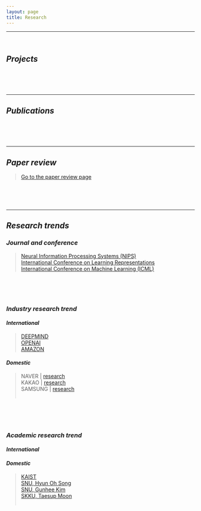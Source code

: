 ```yaml
---
layout: page
title: Research
---
```


<hr class='division4'>
<br>

## _Projects_

<br><br><br>

---

## _Publications_

<br><br><br>

---

## _Paper review_

> [Go to the paper review page](https://userdyk-github.github.io/research/PAPER-REVIEW.html)

<br><br><br>

---

## _Research trends_

### _Journal and conference_
> <a href='https://nips.cc' target="_blank">Neural Information Processing Systems (NIPS)</a><br>
> <a href='https://www.iclr.cc' target="_blank">International Conference on Learning Representations</a><br>
> <a href='https://icml.cc/' target="_blank">International Conference on Machine Learning (ICML)</a><br>

<br><br><br>


### _Industry research trend_

#### _International_
> <a href='https://deepmind.com' target="_blank">DEEPMIND</a><br>
> <a href='https://openai.com/' target="_blank">OPENAI</a><br>
> <a href='https://www.aboutamazon.com/research' target="_blank">AMAZON</a><br>

#### _Domestic_

> NAVER | <a href='https://clova.ai/ko/research/research-areas.html' target="_blank">research</a><br>
> KAKAO | <a href='https://kakao.ai/tech' target="_blank">research</a><br>
> SAMSUNG | <a href='https://research.samsung.com/artificial-intelligence' target="_blank">research</a><br>
> <a href='' target="_blank"></a><br>


<br><br><br>

### _Academic research trend_

#### _International_

#### _Domestic_
> <a href='https://kis.kaist.ac.kr/index.php?mid=KIAI_O' target="_blank">KAIST</a><br>
> <a href='http://mllab.snu.ac.kr/' target="_blank">SNU, Hyun Oh Song</a><br>
> <a href='http://vision.snu.ac.kr/' target="_blank">SNU, Gunhee Kim</a><br>
> <a href='https://mindlab-skku.github.io/' target="_blank">SKKU, Taesup Moon</a><br>
> <a href='' target="_blank"></a><br>
